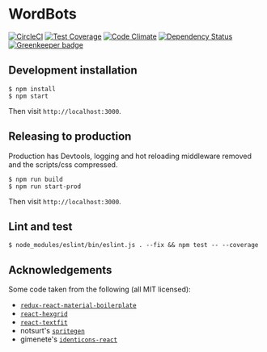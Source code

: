 # WordBots

[![CircleCI](https://img.shields.io/circleci/project/github/wordbots/wordbots-core.svg)](https://circleci.com/gh/wordbots/wordbots-core)
[![Test Coverage](https://codeclimate.com/github/wordbots/wordbots-core/badges/coverage.svg)](https://codeclimate.com/github/wordbots/wordbots-core/coverage)
[![Code Climate](https://codeclimate.com/github/wordbots/wordbots-core/badges/gpa.svg)](https://codeclimate.com/github/wordbots/wordbots-core)
[![Dependency Status](https://gemnasium.com/badges/github.com/wordbots/wordbots-core.svg)](https://gemnasium.com/github.com/wordbots/wordbots-core)
[![Greenkeeper badge](https://badges.greenkeeper.io/wordbots/wordbots-core.svg)](https://greenkeeper.io/)

## Development installation

```
$ npm install
$ npm start
```

Then visit `http://localhost:3000`.

## Releasing to production

Production has Devtools, logging and hot reloading middleware removed
and the scripts/css compressed.

```
$ npm run build
$ npm run start-prod
```

Then visit `http://localhost:3000`.

## Lint and test

```
$ node_modules/eslint/bin/eslint.js . --fix && npm test -- --coverage
```

## Acknowledgements

Some code taken from the following (all MIT licensed):

* [`redux-react-material-boilerplate`](https://github.com/WapGeaR/redux-react-material-boilerplate)
* [`react-hexgrid`](https://github.com/hellenic/react-hexgrid)
* [`react-textfit`](https://github.com/malte-wessel/react-textfit)
* notsurt's [`spritegen`](https://github.com/not-surt/spritegen)
* gimenete's [`identicons-react`](https://github.com/gimenete/identicons-react)
